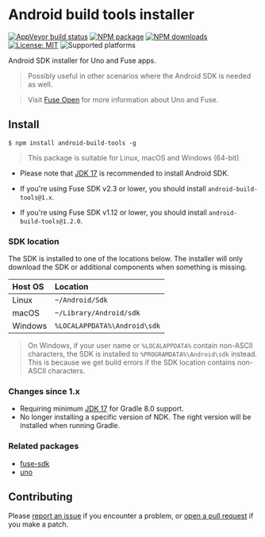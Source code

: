 # Android build tools installer

[![AppVeyor build status](https://img.shields.io/appveyor/ci/mortend/android-build-tools/master.svg?logo=appveyor&logoColor=silver&style=flat-square)](https://ci.appveyor.com/project/mortend/android-build-tools/branch/master)
[![NPM package](https://img.shields.io/npm/v/android-build-tools.svg?style=flat-square)](https://www.npmjs.com/package/android-build-tools)
[![NPM downloads](https://img.shields.io/npm/dt/android-build-tools?color=blue&style=flat-square)](https://www.npmjs.com/package/dotnet-run)
[![License: MIT](https://img.shields.io/github/license/fuse-open/android-build-tools.svg?style=flat-square)](LICENSE)
![Supported platforms](https://img.shields.io/badge/os-Linux%20%7C%20macOS%20%7C%20Windows-7F5AB6?style=flat-square)

Android SDK installer for Uno and Fuse apps.

> Possibly useful in other scenarios where the Android SDK is needed as well.

> Visit [Fuse Open](https://fuseopen.com/) for more information about Uno and Fuse.

## Install

```
$ npm install android-build-tools -g
```

> This package is suitable for Linux, macOS and Windows (64-bit).

* Please note that [JDK 17](https://adoptium.net/) is recommended to install Android SDK.

* If you're using Fuse SDK v2.3 or lower, you should install `android-build-tools@1.x`.

* If you're using Fuse SDK v1.12 or lower, you should install `android-build-tools@1.2.0`.

### SDK location

The SDK is installed to one of the locations below. The installer will only download the SDK or additional components when something is missing.

| Host OS  | Location                      |
|:---------|:------------------------------|
| Linux    | `~/Android/Sdk`               |
| macOS    | `~/Library/Android/sdk`       |
| Windows  | `%LOCALAPPDATA%\Android\sdk`  |

> On Windows, if your user name or `%LOCALAPPDATA%` contain non-ASCII characters, the SDK is installed to `%PROGRAMDATA%\Android\sdk` instead. This is because we get build errors if the SDK location contains non-ASCII characters.

### Changes since 1.x

* Requiring minimum [JDK 17](https://adoptium.net/) for Gradle 8.0 support.
* No longer installing a specific version of NDK. The right version will be installed when running Gradle.

### Related packages

* [fuse-sdk](https://www.npmjs.com/package/fuse-sdk)
* [uno](https://www.npmjs.com/package/@fuse-open/uno)

## Contributing

Please [report an issue](https://github.com/fuse-open/android-build-tools/issues) if you encounter a problem, or [open a pull request](https://github.com/fuse-open/android-build-tools/pulls) if you make a patch.
